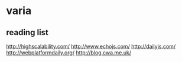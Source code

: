varia
=====

reading list
------------

  http://highscalability.com/
  http://www.echojs.com/
  http://dailyjs.com/
  http://webplatformdaily.org/
  http://blog.cwa.me.uk/
